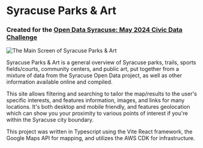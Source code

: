 # Syracuse Parks & Art

### Created for the [Open Data Syracuse: May 2024 Civic Data Challenge](https://data.syr.gov/pages/data-challenge)

![The Main Screen of Syracuse Parks & Art](https://www.arcgis.com/sharing/rest/content/items/5ca404d0331b42ad8ed64db2c6e6d140/resources/syracuse-parks-and-art.png)

Syracuse Parks & Art is a general overview of Syracuse parks, trails, sports fields/courts, community centers, and public art, put together from a mixture of data from the Syracuse Open Data project, as well as other information available online and compiled.

This site allows filtering and searching to tailor the map/results to the user's specific interests, and features information, images, and links for many locations.  It's both desktop and mobile friendly, and features geolocation which can show you your proximity to various points of interest if you're within the Syracuse city boundary.

This project was written in Typescript using the Vite React framework, the Google Maps API for mapping, and utilizes the AWS CDK for infrastructure.